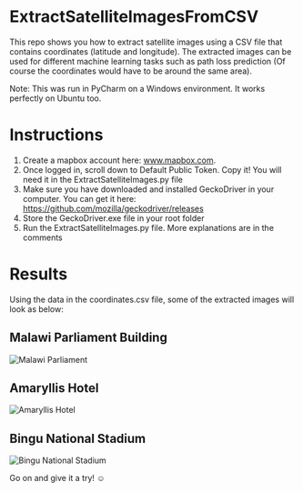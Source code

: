 # ExtractSatelliteImagesFromCSV
This repo shows you how to extract satellite images using a CSV file that contains coordinates (latitude and longitude). The extracted images can be used for different machine learning tasks such as path loss prediction (Of course the coordinates would have to be around the same area).

Note: This was run in PyCharm on a Windows environment. It works perfectly on Ubuntu too.

# Instructions
1. Create a mapbox account here: www.mapbox.com. 
2. Once logged in, scroll down to Default Public Token. Copy it! You will need it in the ExtractSatelliteImages.py file
3. Make sure you have downloaded and installed GeckoDriver in your computer. You can get it here: https://github.com/mozilla/geckodriver/releases
4. Store the GeckoDriver.exe file in your root folder
5. Run the ExtractSatelliteImages.py file. More explanations are in the comments

# Results
Using the data in the coordinates.csv file, some of the extracted images will look as below:
## Malawi Parliament Building
![Malawi Parliament](https://user-images.githubusercontent.com/39279950/141091623-abdd2f47-c612-4554-859d-6e6f451dedd6.png)

## Amaryllis Hotel
![Amaryllis Hotel](https://user-images.githubusercontent.com/39279950/141092404-85aedb3c-2c5e-4214-a348-43369e7bb447.png)

## Bingu National Stadium
![Bingu National Stadium](https://user-images.githubusercontent.com/39279950/141092575-12b0614d-4f4a-4bc5-a9be-f6327d087373.png)

Go on and give it a try! :relaxed:
